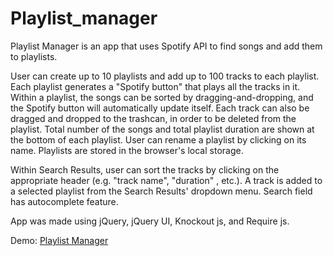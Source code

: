 Playlist_manager
================

Playlist Manager is an app that uses Spotify API to find songs and add them to playlists. 

User can create up to 10 playlists and add up to 100 tracks to each playlist. Each playlist generates a "Spotify button" that plays all the tracks in it.
 Within a playlist, the songs can be sorted by dragging-and-dropping, and the Spotify button will automatically update itself. Each track can also be
dragged and dropped to the trashcan, in order to be deleted from the playlist. 
Total number of the songs and total playlist duration are shown at the bottom of each playlist. 
User can rename a playlist by clicking on its name. 
Playlists are stored in the browser's local storage. 

Within Search Results, user can sort the tracks by clicking on the appropriate header (e.g. "track name", "duration" , etc.).
A track is added to a selected playlist from the Search Results' dropdown menu. 
Search field has autocomplete feature. 

App was made using jQuery, jQuery UI, Knockout js, and Require js.

Demo: <a href="http://www.ogeinitz.com/playlist_manager/" target='_blank'>Playlist Manager</a>
